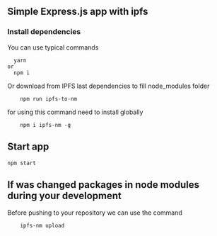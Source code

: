 ## Simple Express.js app with ipfs

### Install dependencies
You can use typical commands
```
  yarn 
or
  npm i
 ```
Or download from IPFS last  dependencies to fill node_modules folder
``` 
    npm run ipfs-to-nm 
```
for using this command need to install globally
```
    npm i ipfs-nm -g
``` 
## Start app
```
npm start
```

## If was changed packages in node modules during your development
Before pushing to your repository we can use the command 
```
    ipfs-nm upload
```